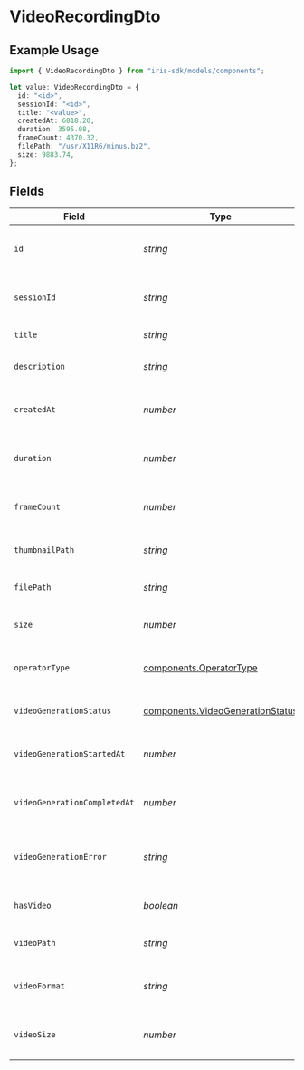 # VideoRecordingDto

## Example Usage

```typescript
import { VideoRecordingDto } from "iris-sdk/models/components";

let value: VideoRecordingDto = {
  id: "<id>",
  sessionId: "<id>",
  title: "<value>",
  createdAt: 6818.20,
  duration: 3595.08,
  frameCount: 4370.32,
  filePath: "/usr/X11R6/minus.bz2",
  size: 9883.74,
};
```

## Fields

| Field                                                                                | Type                                                                                 | Required                                                                             | Description                                                                          |
| ------------------------------------------------------------------------------------ | ------------------------------------------------------------------------------------ | ------------------------------------------------------------------------------------ | ------------------------------------------------------------------------------------ |
| `id`                                                                                 | *string*                                                                             | :heavy_check_mark:                                                                   | Unique identifier for the recording                                                  |
| `sessionId`                                                                          | *string*                                                                             | :heavy_check_mark:                                                                   | Session ID this recording belongs to                                                 |
| `title`                                                                              | *string*                                                                             | :heavy_check_mark:                                                                   | Title of the recording                                                               |
| `description`                                                                        | *string*                                                                             | :heavy_minus_sign:                                                                   | Description of the recording                                                         |
| `createdAt`                                                                          | *number*                                                                             | :heavy_check_mark:                                                                   | Timestamp when the recording was created                                             |
| `duration`                                                                           | *number*                                                                             | :heavy_check_mark:                                                                   | Duration of the recording in milliseconds                                            |
| `frameCount`                                                                         | *number*                                                                             | :heavy_check_mark:                                                                   | Number of frames in the recording                                                    |
| `thumbnailPath`                                                                      | *string*                                                                             | :heavy_minus_sign:                                                                   | Path to the thumbnail image                                                          |
| `filePath`                                                                           | *string*                                                                             | :heavy_check_mark:                                                                   | Path to the recording files                                                          |
| `size`                                                                               | *number*                                                                             | :heavy_check_mark:                                                                   | Size of the recording in bytes                                                       |
| `operatorType`                                                                       | [components.OperatorType](../../models/components/operatortype.md)                   | :heavy_minus_sign:                                                                   | Operator type used for the session                                                   |
| `videoGenerationStatus`                                                              | [components.VideoGenerationStatus](../../models/components/videogenerationstatus.md) | :heavy_minus_sign:                                                                   | Status of video generation                                                           |
| `videoGenerationStartedAt`                                                           | *number*                                                                             | :heavy_minus_sign:                                                                   | Timestamp when video generation started                                              |
| `videoGenerationCompletedAt`                                                         | *number*                                                                             | :heavy_minus_sign:                                                                   | Timestamp when video generation completed                                            |
| `videoGenerationError`                                                               | *string*                                                                             | :heavy_minus_sign:                                                                   | Error message if video generation failed                                             |
| `hasVideo`                                                                           | *boolean*                                                                            | :heavy_minus_sign:                                                                   | Whether the recording has a video                                                    |
| `videoPath`                                                                          | *string*                                                                             | :heavy_minus_sign:                                                                   | Path to the generated video file                                                     |
| `videoFormat`                                                                        | *string*                                                                             | :heavy_minus_sign:                                                                   | Format of the generated video                                                        |
| `videoSize`                                                                          | *number*                                                                             | :heavy_minus_sign:                                                                   | Size of the generated video in bytes                                                 |